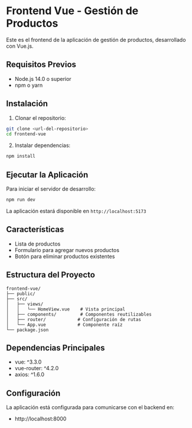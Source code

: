 # Frontend Vue - Gestión de Productos

Este es el frontend de la aplicación de gestión de productos, desarrollado con Vue.js.

## Requisitos Previos

- Node.js 14.0 o superior
- npm o yarn

## Instalación

1. Clonar el repositorio:
```bash
git clone <url-del-repositorio>
cd frontend-vue
```

2. Instalar dependencias:
```bash
npm install
```

## Ejecutar la Aplicación

Para iniciar el servidor de desarrollo:
```bash
npm run dev
```

La aplicación estará disponible en `http://localhost:5173`

## Características

- Lista de productos
- Formulario para agregar nuevos productos
- Botón para eliminar productos existentes

## Estructura del Proyecto

```
frontend-vue/
├── public/
├── src/
│   ├── views/
│   │   └── HomeView.vue    # Vista principal
│   ├── components/         # Componentes reutilizables
│   ├── router/            # Configuración de rutas
│   └── App.vue            # Componente raíz
└── package.json
```

## Dependencias Principales

- vue: ^3.3.0
- vue-router: ^4.2.0
- axios: ^1.6.0

## Configuración

La aplicación está configurada para comunicarse con el backend en:
- http://localhost:8000

